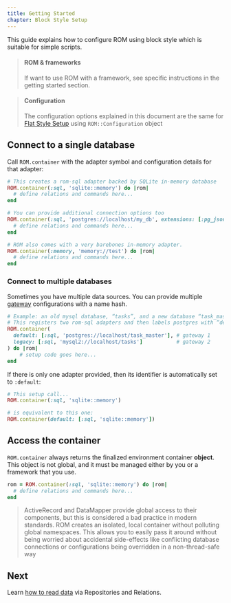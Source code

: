 ```yaml
---
title: Getting Started
chapter: Block Style Setup
---
```


This guide explains how to configure ROM using block style which is suitable for
simple scripts.

> #### ROM & frameworks
>
> If want to use ROM with a framework, see specific instructions in the getting
> started section.

> #### Configuration
>
> The configuration options explained in this document are the same for
> [Flat Style Setup](/learn/advanced/flat-style-setup) using `ROM::Configuration` object

## Connect to a single database

Call `ROM.container` with the adapter symbol and configuration details for that
adapter:

```ruby
# This creates a rom-sql adapter backed by SQLite in-memory database
ROM.container(:sql, 'sqlite::memory') do |rom|
  # define relations and commands here...
end

# You can provide additional connection options too
ROM.container(:sql, 'postgres://localhost/my_db', extensions: [:pg_json]) do |rom|
  # define relations and commands here...
end

# ROM also comes with a very barebones in-memory adapter.
ROM.container(:memory, 'memory://test') do |rom|
  # define relations and commands here...
end
```

### Connect to multiple databases

Sometimes you have multiple data sources. You can provide multiple
[gateway](/learn/glossary/#gateway) configurations with a name
hash.

```ruby
# Example: an old mysql database, “tasks”, and a new database “task_master”
# This registers two rom-sql adapters and then labels postgres with “default” and mysql with “legacy”
ROM.container(
  default: [:sql, 'postgres://localhost/task_master'], # gateway 1
  legacy: [:sql, 'mysql2://localhost/tasks']           # gateway 2
) do |rom|
    # setup code goes here...
end
```

If there is only one adapter provided, then its identifier is automatically set
to `:default`:

```ruby
# This setup call...
ROM.container(:sql, 'sqlite::memory')

# is equivalent to this one:
ROM.container(default: [:sql, 'sqlite::memory'])
```

## Access the container

`ROM.container` always returns the finalized environment container **object**.
This object is not global, and it must be managed either by you or a framework
that you use.

```ruby
rom = ROM.container(:sql, 'sqlite::memory') do |rom|
  # define relations and commands here...
end
```

> ActiveRecord and DataMapper provide global access to their components, but this
> is considered a bad practice in modern standards. ROM creates an isolated, local
> container without polluting global namespaces. This allows you to easily pass
> it around without being worried about accidental side-effects like conflicting
> database connections or configurations being overridden in a non-thread-safe
> way

## Next

Learn [how to read data](/learn/reading) via Repositories and Relations.
